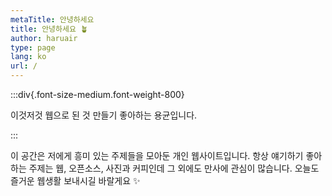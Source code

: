 ```yaml
---
metaTitle: 안녕하세요
title: 안녕하세요 🪴
author: haruair
type: page
lang: ko
url: /
---
```


:::div{.font-size-medium.font-weight-800}

이것저것 웹으로 된 것 만들기 좋아하는 용균입니다.

:::

이 공간은 저에게 흥미 있는 주제들을 모아둔 개인 웹사이트입니다. 항상 얘기하기 좋아하는 주제는 웹, 오픈소스, 사진과 커피인데 그 외에도 만사에 관심이 많습니다. 오늘도 즐거운 웹생활 보내시길 바랄게요 ✨


